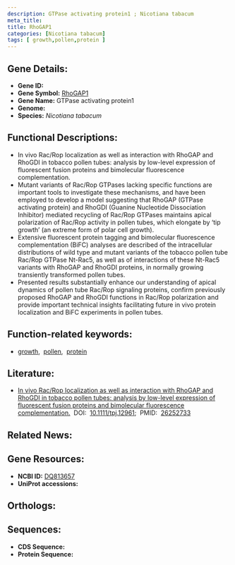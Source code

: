 ```yaml
---
description: GTPase activating protein1 ; Nicotiana tabacum
meta_title:
title: RhoGAP1
categories: [Nicotiana tabacum]
tags: [ growth,pollen,protein ]
---
```


## Gene Details:
- **Gene ID:** []()
- **Gene Symbol:** <u>RhoGAP1</u>
- **Gene Name:** GTPase activating protein1
- **Genome:** []()
- **Species:** *Nicotiana tabacum*

## Functional Descriptions:
   - In vivo Rac/Rop localization as well as interaction with RhoGAP and RhoGDI in tobacco pollen tubes: analysis by low-level expression of fluorescent fusion proteins and bimolecular fluorescence complementation.
   - Mutant variants of Rac/Rop GTPases lacking specific functions are important tools to investigate these mechanisms, and have been employed to develop a model suggesting that RhoGAP (GTPase activating protein) and RhoGDI (Guanine Nucleotide Dissociation Inhibitor) mediated recycling of Rac/Rop GTPases maintains apical polarization of Rac/Rop activity in pollen tubes, which elongate by ‘tip growth’ (an extreme form of polar cell growth).
   - Extensive fluorescent protein tagging and bimolecular fluorescence complementation (BiFC) analyses are described of the intracellular distributions of wild type and mutant variants of the tobacco pollen tube Rac/Rop GTPase Nt-Rac5, as well as of interactions of these Nt-Rac5 variants with RhoGAP and RhoGDI proteins, in normally growing transiently transformed pollen tubes. 
   - Presented results substantially enhance our understanding of apical dynamics of pollen tube Rac/Rop signaling proteins, confirm previously proposed RhoGAP and RhoGDI functions in Rac/Rop polarization and provide important technical insights facilitating future in vivo protein localization and BiFC experiments in pollen tubes.

## Function-related keywords:
   - [growth](/tags/growth/),&nbsp;&nbsp;[pollen](/tags/pollen/),&nbsp;&nbsp;[protein](/tags/protein/)

## Literature:
   - [In vivo Rac/Rop localization as well as interaction with RhoGAP and RhoGDI in tobacco pollen tubes: analysis by low-level expression of fluorescent fusion proteins and bimolecular fluorescence complementation.](https://doi.org/10.1111/tpj.12961)&nbsp;&nbsp;DOI:&nbsp;&nbsp;[10.1111/tpj.12961](https://doi.org/10.1111/tpj.12961);&nbsp;&nbsp;PMID:&nbsp;&nbsp;[26252733](https://pubmed.ncbi.nlm.nih.gov/26252733/)

## Related News:

## Gene Resources:
- **NCBI ID:**  [DQ813657](https://www.ncbi.nlm.nih.gov/gene/?term=DQ813657)
- **UniProt accessions:**  [](https://www.uniprot.org/uniprotkb//entry)

## Orthologs:

## Sequences:
- **CDS Sequence:**
- **Protein Sequence:**
